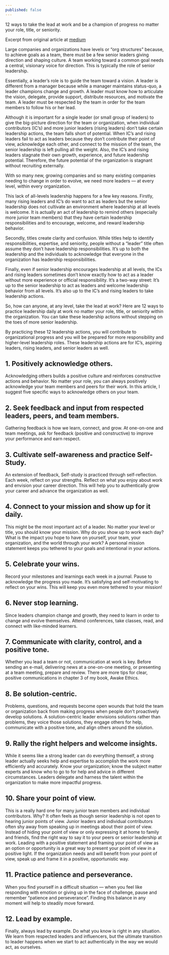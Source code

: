 ```yaml
---
published: false
---
```

12 ways to take the lead at work and be a champion of progress no matter your role, title, or seniority.

Excerpt from original article at [medium](https://medium.com/awake-leadership-solutions/how-to-be-a-leader-at-any-level-29b243a1488b)

Large companies and organizations have levels or “org structures” because, to achieve goals as a team, there must be a few senior leaders giving direction and shaping culture. A team working toward a common goal needs a central, visionary voice for direction. This is typically the role of senior leadership.

Essentially, a leader’s role is to guide the team toward a vision. A leader is different from a manager because while a manager maintains status-quo, a leader champions change and growth. A leader must know how to articulate the vision, delegate, provide support, distribute resources, and motivate the team. A leader must be respected by the team in order for the team members to follow his or her lead.

Although it is important for a single leader (or small group of leaders) to give the big-picture direction for the team or organization, when individual contributors (IC’s) and more junior leaders (rising leaders) don’t take certain leadership actions, the team falls short of potential. When IC’s and rising leaders fail to act as leaders because they don’t contribute their point of view, acknowledge each other, and connect to the mission of the team, the senior leadership is left pulling all the weight. Also, the IC’s and rising leaders stagnate their own growth, experience, and future leadership potential. Therefore, the future potential of the organization is stagnant without recruiting externally.

With so many new, growing companies and so many existing companies needing to change in order to evolve, we need more leaders — at every level, within every organization.

This lack of all-levels leadership happens for a few key reasons. Firstly, many rising leaders and IC’s do want to act as leaders but the senior leadership does not cultivate an environment where leadership at all levels is welcome. It is actually an act of leadership to remind others (especially more junior team members) that they have certain leadership responsibilities and to encourage, welcome, and reward leadership behavior.

Secondly, titles create clarity and confusion. While titles help to identify responsibilities, expertise, and seniority, people without a “leader” title often assume they don’t have leadership responsibilities. It’s up to both the leadership and the individuals to acknowledge that everyone in the organization has leadership responsibilities.

Finally, even if senior leadership encourages leadership at all levels, the ICs and rising leaders sometimes don’t know exactly how to act as a leader without more experience or official responsibility. It’s a two-way street: It’s up to the senior leadership to act as leaders and welcome leadership behavior from all levels. It’s also up to the IC’s and rising leaders to take leadership actions.

So, how can anyone, at any level, take the lead at work?
Here are 12 ways to practice leadership daily at work no matter your role, title, or seniority within the organization. You can take these leadership actions without stepping on the toes of more senior leadership.

By practicing these 12 leadership actions, you will contribute to organizational progress and you will be prepared for more responsibility and higher-level leadership roles. These leadership actions are for IC’s, aspiring leaders, rising leaders, and senior leaders as well.

## 1. Positively acknowledge others.
Acknowledging others builds a positive culture and reinforces constructive actions and behavior. No matter your role, you can always positively acknowledge your team members and peers for their work. In this article, I suggest five specific ways to acknowledge others on your team.

## 2. Seek feedback and input from respected leaders, peers, and team members.
Gathering feedback is how we learn, connect, and grow. At one-on-one and team meetings, ask for feedback (positive and constructive) to improve your performance and earn respect.

## 3. Cultivate self-awareness and practice Self-Study.
An extension of feedback, Self-study is practiced through self-reflection. Each week, reflect on your strengths. Reflect on what you enjoy about work and envision your career direction. This will help you to authentically grow your career and advance the organization as well.

## 4. Connect to your mission and show up for it daily.
This might be the most important act of a leader. No matter your level or title, you should know your mission. Why do you show up to work each day? What is the impact you hope to have on yourself, your team, your organization, and the world through your work? A personal mission statement keeps you tethered to your goals and intentional in your actions.

## 5. Celebrate your wins.
Record your milestones and learnings each week in a journal. Pause to acknowledge the progress you made. It’s satisfying and self-motivating to reflect on your wins. This will keep you even more tethered to your mission!

## 6. Never stop learning.
Since leaders champion change and growth, they need to learn in order to change and evolve themselves. Attend conferences, take classes, read, and connect with like-minded learners.

## 7. Communicate with clarity, control, and a positive tone.
Whether you lead a team or not, communication at work is key. Before sending an e-mail, delivering news at a one-on-one meeting, or presenting at a team meeting, prepare and review. There are more tips for clear, positive communications in chapter 3 of my book, Awake Ethics.

## 8. Be solution-centric.
Problems, questions, and requests become open wounds that hold the team or organization back from making progress when people don’t proactively develop solutions. A solution-centric leader envisions solutions rather than problems, they voice those solutions, they engage others for help, communicate with a positive tone, and align others around the solution.

## 9. Rally the right helpers and welcome insights.
While it seems like a strong leader can do everything themself, a strong leader actually seeks help and expertise to accomplish the work more efficiently and accurately. Know your organization; know the subject matter experts and know who to go to for help and advice in different circumstances. Leaders delegate and harness the talent within the organization to make more impactful progress.

## 10. Share your point of view.
This is a really hard one for many junior team members and individual contributors. Why? It often feels as though senior leadership is not open to hearing junior points of view. Junior leaders and individual contributors often shy away from speaking up in meetings about their point of view. Instead of hiding your point of view or only expressing it at home to family and friends, find the right way to say it to your peers or senior leadership at work. Leading with a positive statement and framing your point of view as an option or opportunity is a great way to present your point of view in a positive light. If the organization needs and will benefit from your point of view, speak up and frame it in a positive, opportunistic way.

## 11. Practice patience and perseverance.
When you find yourself in a difficult situation — when you feel like responding with emotion or giving up in the face of challenge, pause and remember “patience and perseverance”. Finding this balance in any moment will help to steadily move forward.

## 12. Lead by example.
Finally, always lead by example. Do what you know is right in any situation. We learn from respected leaders and influencers, but the ultimate transition to leader happens when we start to act authentically in the way we would act, as ourselves.
